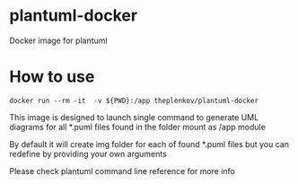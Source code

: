 # plantuml-docker

Docker image for plantuml

# How to use

```
docker run --rm -it  -v ${PWD}:/app theplenkov/plantuml-docker
```

This image is designed to launch single command to generate UML diagrams for all \*.puml files found in the folder mount as /app module

By default it will create img folder for each of found \*.puml files but you can redefine by providing your own arguments

Please check plantuml command line reference for more info
